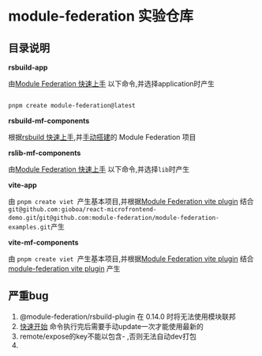 # module-federation 实验仓库


## 目录说明

**rsbuild-app**

由[Module Federation 快速上手](https://module-federation.io/zh/guide/start/quick-start.html) 以下命令,并选择application时产生

```bash

pnpm create module-federation@latest

```


**rsbuild-mf-components**

根据[rsbuild 快速上手](https://rsbuild.dev/zh/guide/start/quick-start),并[手动搭建](https://module-federation.io/zh/guide/basic/rsbuild.html)的 Module Federation 项目

**rslib-mf-components**


由[Module Federation 快速上手](https://module-federation.io/zh/guide/start/quick-start.html) 以下命令,并选择`lib`时产生

**vite-app**

由 `pnpm create viet `产生基本项目,并根据[Module Federation vite plugin](https://module-federation.io/zh/guide/basic/vite.html) 结合`git@github.com:gioboa/react-microfrontend-demo.git`/`git@github.com:module-federation/module-federation-examples.git`产生


**vite-mf-components**

由 `pnpm create viet `产生基本项目,并根据[Module Federation vite plugin](https://module-federation.io/zh/guide/basic/vite.html) 结合 [module-federation vite plugin](https://module-federation.io/zh/guide/basic/vite.html) 产生



##  严重bug

1. @module-federation/rsbuild-plugin 在 0.14.0 时将无法使用模块联邦
2. [快速开始](https://module-federation.io/zh/guide/start/quick-start.html) 命令执行完后需要手动update一次才能使用最新的
3. remote/expose的key不能以包含- ,否则无法自动dev打包
4. 